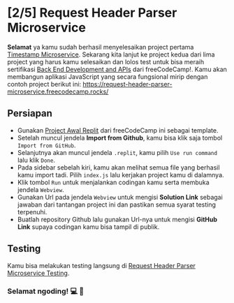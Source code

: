 # [2/5] Request Header Parser Microservice

**Selamat** ya kamu sudah berhasil menyelesaikan project pertama [Timestamp Microservice](https://github.com/dipintoo/freeCodeCamp_Timestamp). Sekarang kita lanjut ke project kedua dari lima project yang harus kamu selesaikan dan lolos test untuk bisa meraih sertifikasi [Back End Development and APIs](https://www.freecodecamp.org/learn/back-end-development-and-apis/) dari freeCodeCamp!. Kamu akan membangun aplikasi JavaScript yang secara fungsional mirip dengan contoh project berikut ini: https://request-header-parser-microservice.freecodecamp.rocks/

## Persiapan

- Gunakan [Project Awal Replit](https://replit.com/github/freeCodeCamp/boilerplate-project-timestamp) dari freeCodeCamp ini sebagai template.
- Setelah muncul jendela **Import from Github**, kamu bisa klik saja tombol `Import from GitHub`.
- Selanjutnya akan muncul jendela `.replit`, kamu pilih `Use run command` lalu klik `Done`.
- Pada sidebar sebelah kiri, kamu akan melihat semua file yang berhasil kamu import tadi. Pilih `index.js` lalu kerjakan project kamu di dalamnya.
- Klik tombol `Run` untuk menjalankan codingan kamu serta membuka jendela `Webview`.
- Gunakan Url pada jendela `Webview` untuk mengisi **Solution Link** sebagai jawaban dari tantangan project ini dan pastikan semua syarat testing terpenuhi.
- Buatlah repository Github lalu gunakan Url-nya untuk mengisi **GitHub Link** supaya codingan kamu bisa tampil di publik.

## Testing

Kamu bisa melakukan testing langsung di [Request Header Parser Microservice Testing](https://www.freecodecamp.org/learn/back-end-development-and-apis/back-end-development-and-apis-projects/request-header-parser-microservice).  


### Selamat ngoding! 💻 🧠




